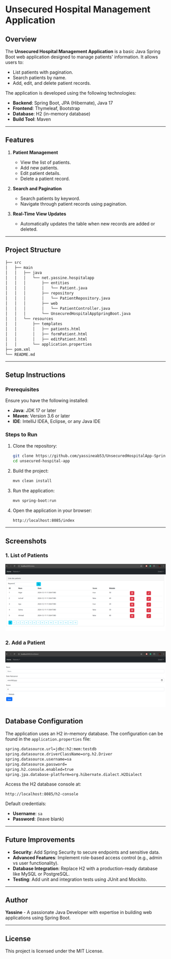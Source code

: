 # Unsecured Hospital Management Application

## Overview
The **Unsecured Hospital Management Application** is a basic Java Spring Boot web application designed to manage patients' information. It allows users to:
- List patients with pagination.
- Search patients by name.
- Add, edit, and delete patient records.

The application is developed using the following technologies:

- **Backend**: Spring Boot, JPA (Hibernate), Java 17
- **Frontend**: Thymeleaf, Bootstrap
- **Database**: H2 (in-memory database)
- **Build Tool**: Maven

---

## Features

1. **Patient Management**
    - View the list of patients.
    - Add new patients.
    - Edit patient details.
    - Delete a patient record.

2. **Search and Pagination**
    - Search patients by keyword.
    - Navigate through patient records using pagination.

3. **Real-Time View Updates**
    - Automatically updates the table when new records are added or deleted.

---

## Project Structure

```
├── src
│   ├── main
│   │   ├── java
│   │   │   └── net.yassine.hospitalapp
│   │   │       ├── entities
│   │   │       │   └── Patient.java
│   │   │       ├── repository
│   │   │       │   └── PatientRepository.java
│   │   │       ├── web
│   │   │       │   └── PatientController.java
│   │   │       └── UnsecuredHospitalAppSpringBoot.java
│   │   └── resources
│   │       ├── templates
│   │       │   ├── patients.html
│   │       │   ├── formPatient.html
│   │       │   ├── editPatient.html
│   │       └── application.properties
├── pom.xml
└── README.md
```

---

## Setup Instructions

### Prerequisites
Ensure you have the following installed:
- **Java**: JDK 17 or later
- **Maven**: Version 3.6 or later
- **IDE**: IntelliJ IDEA, Eclipse, or any Java IDE

### Steps to Run
1. Clone the repository:
   ```bash
   git clone https://github.com/yassineab53/UnsecuredHospitalApp-SpringBoot
   cd unsecured-hospital-app
   ```
2. Build the project:
   ```bash
   mvn clean install
   ```
3. Run the application:
   ```bash
   mvn spring-boot:run
   ```
4. Open the application in your browser:
   ```
   http://localhost:8085/index
   ```

---

## Screenshots

### 1. List of Patients

![List of Patients](./screenshots/list-patients.png)

### 2. Add a Patient

![Add Patient](./screenshots/add-patient.png)



## Database Configuration
The application uses an H2 in-memory database. The configuration can be found in the `application.properties` file:

```properties
spring.datasource.url=jdbc:h2:mem:testdb
spring.datasource.driverClassName=org.h2.Driver
spring.datasource.username=sa
spring.datasource.password=
spring.h2.console.enabled=true
spring.jpa.database-platform=org.hibernate.dialect.H2Dialect
```

Access the H2 database console at:
```
http://localhost:8085/h2-console
```
Default credentials:
- **Username**: `sa`
- **Password**: (leave blank)

---

## Future Improvements

- **Security**: Add Spring Security to secure endpoints and sensitive data.
- **Advanced Features**: Implement role-based access control (e.g., admin vs user functionality).
- **Database Integration**: Replace H2 with a production-ready database like MySQL or PostgreSQL.
- **Testing**: Add unit and integration tests using JUnit and Mockito.

---

## Author
**Yassine** - A passionate Java Developer with expertise in building web applications using Spring Boot.

---

## License
This project is licensed under the MIT License.

